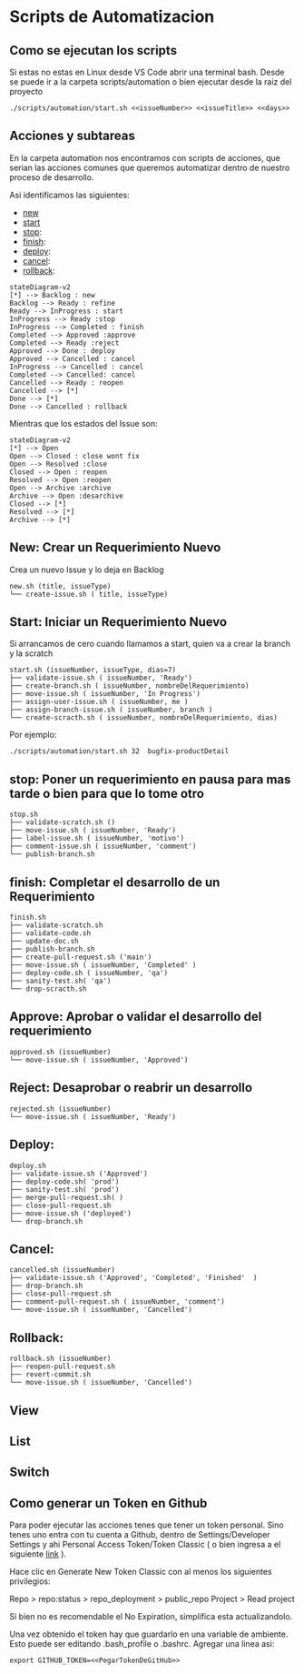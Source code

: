 # Scripts de Automatizacion

## Como se ejecutan los scripts

Si estas no estas en Linux desde VS Code abrir una terminal bash.
Desde se puede ir a la carpeta scripts/automation o bien ejecutar desde la raiz del proyecto

````
./scripts/automation/start.sh <<issueNumber>> <<issueTitle>> <<days>>
````

## Acciones y subtareas

En la carpeta automation nos encontramos con scripts de acciones, que serian las acciones comunes que queremos automatizar dentro de nuestro proceso de desarrollo.

Asi identificamos las siguientes:

* [new](#new-crear-un-requerimiento-nuevo)
* [start](#start-iniciar-un-requerimiento-nuevo)
* [stop](#stop-poner-un-requerimiento-en-pausa-para-mas-tarde-o-bien-para-que-lo-tome-otro): 
* [finish](#finish-al-terminar-el-desarrollo-de-un-requerimiento):
* [deploy](#deploy):
* [cancel](#cancel):
* [rollback](#rollback):


````mermaid 
stateDiagram-v2 
[*] --> Backlog : new
Backlog --> Ready : refine
Ready --> InProgress : start
InProgress --> Ready :stop
InProgress --> Completed : finish
Completed --> Approved :approve
Completed --> Ready :reject
Approved --> Done : deploy
Approved --> Cancelled : cancel
InProgress --> Cancelled : cancel
Completed --> Cancelled: cancel
Cancelled --> Ready : reopen
Cancelled --> [*]
Done --> [*]
Done --> Cancelled : rollback
````

Mientras que los estados del Issue son:

````mermaid 
stateDiagram-v2 
[*] --> Open
Open --> Closed : close wont fix
Open --> Resolved :close
Closed --> Open : reopen
Resolved --> Open :reopen
Open --> Archive :archive
Archive --> Open :desarchive
Closed --> [*]
Resolved --> [*]
Archive --> [*]
````

## New: Crear un Requerimiento Nuevo
Crea un nuevo Issue y lo deja en Backlog

````
new.sh (title, issueType)
└── create-issue.sh ( title, issueType)
````


## Start: Iniciar un Requerimiento Nuevo

Si arrancamos de cero cuando llamamos a start, quien va a crear la branch y la scratch

````
start.sh (issueNumber, issueType, dias=7)
├── validate-issue.sh ( issueNumber, 'Ready')
├── create-branch.sh ( issueNumber, nombreDelRequerimiento)
├── move-issue.sh ( issueNumber, 'In Progress')
├── assign-user-issue.sh ( issueNumber, me )
├── assign-branch-issue.sh ( issueNumber, branch )
└── create-scracth.sh ( issueNumber, nombreDelRequerimiento, dias)
````

Por ejemplo:

````
./scripts/automation/start.sh 32  bugfix-productDetail
````
## stop: Poner un requerimiento en pausa para mas tarde o bien para que lo tome otro

````
stop.sh
├── validate-scratch.sh ()
├── move-issue.sh ( issueNumber, 'Ready')
├── label-issue.sh ( issueNumber, 'motivo')
├── comment-issue.sh ( issueNumber, 'comment')
└── publish-branch.sh
````


## finish: Completar el desarrollo de un Requerimiento

````
finish.sh
├── validate-scratch.sh 
├── validate-code.sh
├── update-doc.sh
├── publish-branch.sh
├── create-pull-request.sh ('main')
├── move-issue.sh ( issueNumber, 'Completed' )
├── deploy-code.sh ( issueNumber, 'qa')
├── sanity-test.sh( 'qa')
└── drop-scracth.sh 
````

## Approve: Aprobar o validar el desarrollo del requerimiento 

````
approved.sh (issueNumber)
└── move-issue.sh ( issueNumber, 'Approved')
````

## Reject: Desaprobar o reabrir un desarrollo 

````
rejected.sh (issueNumber)
└── move-issue.sh ( issueNumber, 'Ready')
````

## Deploy: 

````
deploy.sh
├── validate-issue.sh ('Approved')  
├── deploy-code.sh( 'prod')
├── sanity-test.sh( 'prod')
├── merge-pull-request.sh( )
├── close-pull-request.sh
├── move-issue.sh ('deployed')
└── drop-branch.sh
````

## Cancel:

````
cancelled.sh (issueNumber)
├── validate-issue.sh ('Approved', 'Completed', 'Finished'  )  
├── drop-branch.sh
├── close-pull-request.sh
├── comment-pull-request.sh ( issueNumber, 'comment')
└── move-issue.sh ( issueNumber, 'Cancelled')
````
## Rollback:

````
rollback.sh (issueNumber)
├── reopen-pull-request.sh
├── revert-commit.sh
└── move-issue.sh ( issueNumber, 'Cancelled')
````

## View

## List

## Switch

## Como generar un Token en Github

Para poder ejecutar las acciones tenes que tener un token personal. Sino tenes uno entra con tu cuenta a Github, dentro de Settings/Developer Settings y ahi Personal Access Token/Token Classic ( o bien ingresa a el siguiente [link](https://github.com/settings/tokens) ).

Hace clic en Generate New Token Classic con al menos los siguientes privilegios:

Repo > repo:status
     > repo_deployment
     > public_repo
Project > Read project

Si bien no es recomendable el No Expiration, simplifica esta actualizandolo.

Una vez obtenido el token hay que guardarlo en una variable de ambiente. Esto puede ser editando .bash_profile o .bashrc. Agregar una linea asi:

````
export GITHUB_TOKEN=<<PegarTokenDeGitHub>>
````